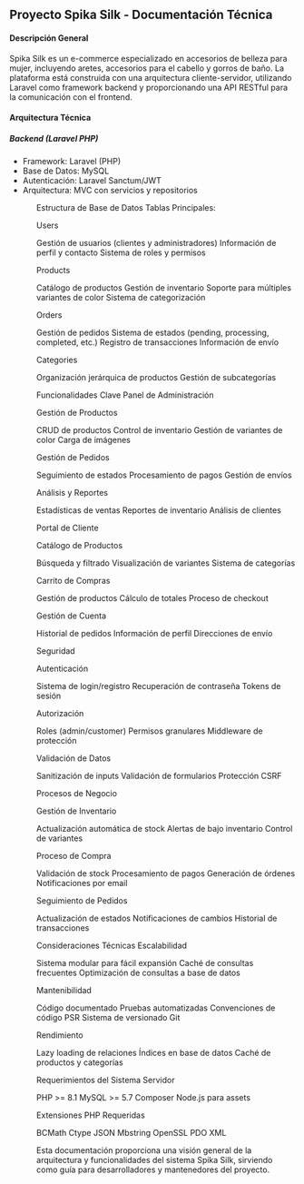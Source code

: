 <h2>Proyecto Spika Silk - Documentación Técnica</h2>
<h4>Descripción General</h4>

<p>Spika Silk es un e-commerce especializado en accesorios de belleza para mujer, incluyendo aretes, accesorios para el cabello y gorros de baño. La plataforma está construida con una arquitectura cliente-servidor, utilizando Laravel como framework backend y proporcionando una API RESTful para la comunicación con el frontend.</p>

<h4>Arquitectura Técnica</h4>
<h5>Backend (Laravel PHP)</h5>

<ul>
<li>Framework: Laravel (PHP)</li>
<li>Base de Datos: MySQL</li>
<li>Autenticación: Laravel Sanctum/JWT</li>
<li>Arquitectura: MVC con servicios y repositorios</li>
<ul>

Estructura de Base de Datos
Tablas Principales:

Users

Gestión de usuarios (clientes y administradores)
Información de perfil y contacto
Sistema de roles y permisos

Products

Catálogo de productos
Gestión de inventario
Soporte para múltiples variantes de color
Sistema de categorización

Orders

Gestión de pedidos
Sistema de estados (pending, processing, completed, etc.)
Registro de transacciones
Información de envío

Categories

Organización jerárquica de productos
Gestión de subcategorías

Funcionalidades Clave
Panel de Administración

Gestión de Productos

CRUD de productos
Control de inventario
Gestión de variantes de color
Carga de imágenes

Gestión de Pedidos

Seguimiento de estados
Procesamiento de pagos
Gestión de envíos

Análisis y Reportes

Estadísticas de ventas
Reportes de inventario
Análisis de clientes

Portal de Cliente

Catálogo de Productos

Búsqueda y filtrado
Visualización de variantes
Sistema de categorías

Carrito de Compras

Gestión de productos
Cálculo de totales
Proceso de checkout

Gestión de Cuenta

Historial de pedidos
Información de perfil
Direcciones de envío

Seguridad

Autenticación

Sistema de login/registro
Recuperación de contraseña
Tokens de sesión

Autorización

Roles (admin/customer)
Permisos granulares
Middleware de protección

Validación de Datos

Sanitización de inputs
Validación de formularios
Protección CSRF

Procesos de Negocio

Gestión de Inventario

Actualización automática de stock
Alertas de bajo inventario
Control de variantes

Proceso de Compra

Validación de stock
Procesamiento de pagos
Generación de órdenes
Notificaciones por email

Seguimiento de Pedidos

Actualización de estados
Notificaciones de cambios
Historial de transacciones

Consideraciones Técnicas
Escalabilidad

Sistema modular para fácil expansión
Caché de consultas frecuentes
Optimización de consultas a base de datos

Mantenibilidad

Código documentado
Pruebas automatizadas
Convenciones de código PSR
Sistema de versionado Git

Rendimiento

Lazy loading de relaciones
Índices en base de datos
Caché de productos y categorías

Requerimientos del Sistema
Servidor

PHP >= 8.1
MySQL >= 5.7
Composer
Node.js para assets

Extensiones PHP Requeridas

BCMath
Ctype
JSON
Mbstring
OpenSSL
PDO
XML

Esta documentación proporciona una visión general de la arquitectura y funcionalidades del sistema Spika Silk, sirviendo como guía para desarrolladores y mantenedores del proyecto.
